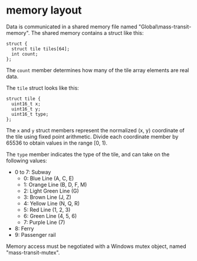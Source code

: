 # memory layout

Data is communicated in a shared memory file named "Global\mass-transit-memory". The shared memory contains a struct like this:

```
struct {
  struct tile tiles[64];
  int count;
};
```

The `count` member determines how many of the tile array elements are real data.

The `tile` struct looks like this:

```
struct tile {
  uint16_t x;
  uint16_t y;
  uint16_t type;
};
```

The `x` and `y` struct members represent the normalized (x, y) coordinate of the tile using fixed point arithmetic. Divide each coordinate member by 65536 to obtain values in the range [0, 1).

The `type` member indicates the type of the tile, and can take on the following values:

  * 0 to 7: Subway
    * 0: Blue Line (A, C, E)
    * 1: Orange Line (B, D, F, M)
    * 2: Light Green Line (G)
    * 3: Brown Line (J, Z)
    * 4: Yellow Line (N, Q, R)
    * 5: Red Line (1, 2, 3)
    * 6: Green Line (4, 5, 6)
    * 7: Purple Line (7)
  * 8: Ferry 
  * 9: Passenger rail

Memory access must be negotiated with a Windows mutex object, named "mass-transit-mutex".
